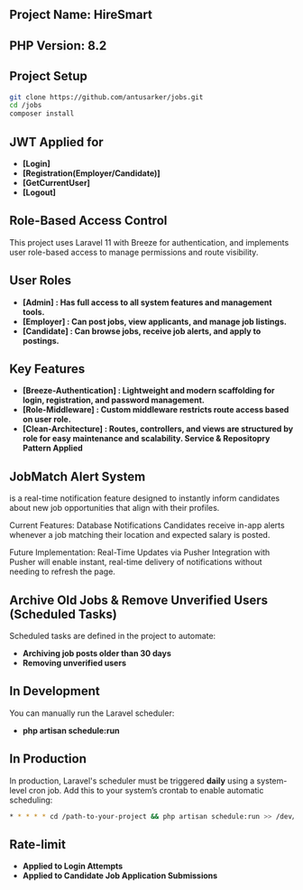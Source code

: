 ## Project Name: HireSmart
## PHP Version: 8.2
## Project Setup
```bash
git clone https://github.com/antusarker/jobs.git
cd /jobs
composer install
```

## JWT Applied for
- **[Login]**
- **[Registration(Employer/Candidate)]**
- **[GetCurrentUser]**
- **[Logout]**

## Role-Based Access Control
This project uses Laravel 11 with Breeze for authentication, and implements user role-based access to manage permissions and route visibility.

## User Roles
- **[Admin] : Has full access to all system features and management tools.**
- **[Employer] : Can post jobs, view applicants, and manage job listings.**
- **[Candidate] : Can browse jobs, receive job alerts, and apply to postings.**

## Key Features
- **[Breeze-Authentication] : Lightweight and modern scaffolding for login, registration, and password management.**
- **[Role-Middleware] : Custom middleware restricts route access based on user role.**
- **[Clean-Architecture] : Routes, controllers, and views are structured by role for easy maintenance and scalability. Service & Repositopry Pattern Applied**

## JobMatch Alert System
is a real-time notification feature designed to instantly inform candidates about new job opportunities that align with their profiles.

Current Features:
Database Notifications
Candidates receive in-app alerts whenever a job matching their location and expected salary is posted.

Future Implementation:
Real-Time Updates via Pusher
Integration with Pusher will enable instant, real-time delivery of notifications without needing to refresh the page.

## Archive Old Jobs & Remove Unverified Users (Scheduled Tasks)

Scheduled tasks are defined in the project to automate:
- **Archiving job posts older than 30 days**
- **Removing unverified users**

## In Development
You can manually run the Laravel scheduler:
- **php artisan schedule:run**

## In Production
In production, Laravel's scheduler must be triggered **daily** using a system-level cron job.
Add this to your system’s crontab to enable automatic scheduling:

```bash
* * * * * cd /path-to-your-project && php artisan schedule:run >> /dev/null 2>&1
```

## Rate-limit
- **Applied to Login Attempts**
- **Applied to Candidate Job Application Submissions**
